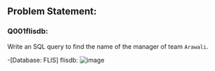 ## Problem Statement: 
### Q001flisdb:
Write an SQL query to find the name of the manager of team `Arawali`.

-[Database: FLIS] flisdb:
![image](https://github.com/user-attachments/assets/dc7882e0-003d-4c7f-9adb-18edb8d1fc42)
